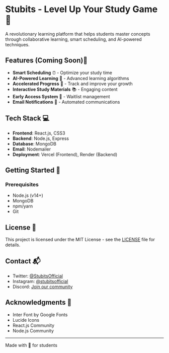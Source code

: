 # Stubits - Level Up Your Study Game 🚀

A revolutionary learning platform that helps students master concepts through collaborative learning, smart scheduling, and AI-powered techniques.

## Features (Coming Soon)🌟

- **Smart Scheduling** ⏰ - Optimize your study time
- **AI-Powered Learning** 🧠 - Advanced learning algorithms
- **Accelerated Progress** 🚀 - Track and improve your growth
- **Interactive Study Materials** 📚 - Engaging content
- **Early Access System** 🎯 - Waitlist management
- **Email Notifications** 📧 - Automated communications

## Tech Stack 💻

- **Frontend**: React.js, CSS3
- **Backend**: Node.js, Express
- **Database**: MongoDB
- **Email**: Nodemailer
- **Deployment**: Vercel (Frontend), Render (Backend)

## Getting Started 🚀

### Prerequisites

- Node.js (v14+)
- MongoDB
- npm/yarn
- Git

## License 📝

This project is licensed under the MIT License - see the [LICENSE](LICENSE) file for details.

## Contact 📬

- Twitter: [@StubitsOfficial](https://twitter.com/StubitsOfficial)
- Instagram: [@stubitsofficial](https://instagram.com/stubitsofficial)
- Discord: [Join our community](https://discord.gg/TpfNFRWnhd)

## Acknowledgments 🙏

- Inter Font by Google Fonts
- Lucide Icons
- React.js Community
- Node.js Community

---
Made with 💜 for students
```